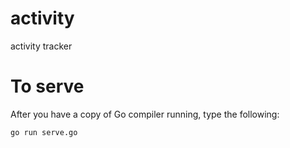 # activity
activity tracker

# To serve

After you have a copy of Go compiler running, type the following:

```Bash
go run serve.go
```
